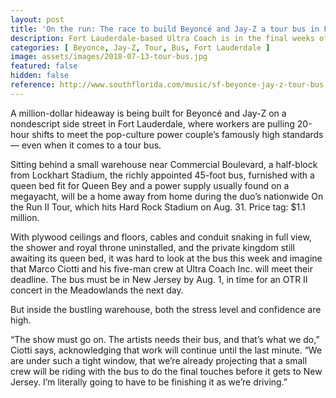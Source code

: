 ```yaml
---
layout: post
title: 'On the run: The race to build Beyoncé and Jay-Z a tour bus in Fort Lauderdale'
description: Fort Lauderdale-based Ultra Coach is in the final weeks of building a plush new tour bus for Beyoncé and Jay-Z’s On the Run II Tour, which stops Aug. 31 at Hard Rock Stadium in Miami Gardens.
categories: [ Beyonce, Jay-Z, Tour, Bus, Fort Lauderdale ]
image: assets/images/2018-07-13-tour-bus.jpg
featured: false
hidden: false
reference: http://www.southflorida.com/music/sf-beyonce-jay-z-tour-bus-fort-lauderdale-20180713-story.html
---
```

A million-dollar hideaway is being built for Beyoncé and Jay-Z on a nondescript side street in Fort Lauderdale, where workers are pulling 20-hour shifts to meet the pop-culture power couple’s famously high standards — even when it comes to a tour bus.

Sitting behind a small warehouse near Commercial Boulevard, a half-block from Lockhart Stadium, the richly appointed 45-foot bus, furnished with a queen bed fit for Queen Bey and a power supply usually found on a megayacht, will be a home away from home during the duo’s nationwide On the Run II Tour, which hits Hard Rock Stadium on Aug. 31. Price tag: $1.1 million.

With plywood ceilings and floors, cables and conduit snaking in full view, the shower and royal throne uninstalled, and the private kingdom still awaiting its queen bed, it was hard to look at the bus this week and imagine that Marco Ciotti and his five-man crew at Ultra Coach Inc. will meet their deadline. The bus must be in New Jersey by Aug. 1, in time for an OTR II concert in the Meadowlands the next day.

But inside the bustling warehouse, both the stress level and confidence are high.

“The show must go on. The artists needs their bus, and that’s what we do,” Ciotti says, acknowledging that work will continue until the last minute. “We are under such a tight window, that we’re already projecting that a small crew will be riding with the bus to do the final touches before it gets to New Jersey. I’m literally going to have to be finishing it as we’re driving.”
